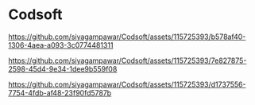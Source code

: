 # Codsoft



https://github.com/siyagampawar/Codsoft/assets/115725393/b578af40-1306-4aea-a093-3c0774481311



https://github.com/siyagampawar/Codsoft/assets/115725393/7e827875-2598-45d4-9e34-1dee9b559f08



https://github.com/siyagampawar/Codsoft/assets/115725393/d1737556-7754-4fdb-af48-23f90fd5787b

